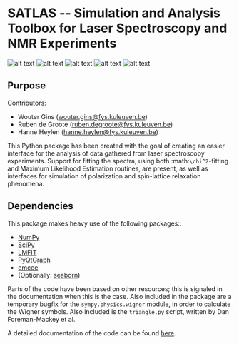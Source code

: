 SATLAS -- Simulation and Analysis Toolbox for Laser Spectroscopy and NMR Experiments
====================================================================================
![alt text](https://img.shields.io/badge/DOI-10.5281%2Fzenodo.15497-blue.svg 'DOI Identifier')
![alt text](https://img.shields.io/badge/License-MIT-blue.svg 'License')
![alt text](https://img.shields.io/badge/Python-3.4-green.svg 'Python version')
![alt text](https://img.shields.io/badge/Tested_on-Windows-green.svg 'Supported platform')
![alt text](https://img.shields.io/badge/Not_tested_on-Linux/Mac-red.svg 'Unsupported platform')

Purpose
-------
Contributors:
* Wouter Gins (wouter.gins@fys.kuleuven.be)
* Ruben de Groote (ruben.degroote@fys.kuleuven.be)
* Hanne Heylen (hanne.heylen@fys.kuleuven.be)

This Python package has been created with the goal of creating an easier interface for the analysis of data gathered from laser spectroscopy experiments. Support for fitting the spectra, using both :math:`\chi^2`-fitting and Maximum Likelihood Estimation routines, are present, as well as interfaces for simulation of polarization and spin-lattice relaxation phenomena.

Dependencies
------------
This package makes heavy use of the following packages::
* [NumPy](http://www.numpy.org/)
* [SciPy](http://www.scipy.org/)
* [LMFIT](http://lmfit.github.io/lmfit-py/index.html)
* [PyQtGraph](http://www.pyqtgraph.org/)
* [emcee](http://dan.iel.fm/emcee/current/)
* (Optionally: [seaborn](http://stanford.edu/~mwaskom/software/seaborn/))

Parts of the code have been based on other resources; this is signaled in the documentation when this is the case. Also included in the package are a temporary bugfix for the `sympy.physics.wigner` module, in order to calculate the Wigner symbols. Also included is the `triangle.py` script, written by Dan Foreman-Mackey et al.

A detailed documentation of the code can be found [here](http://woutergins.github.io/satlas/).
